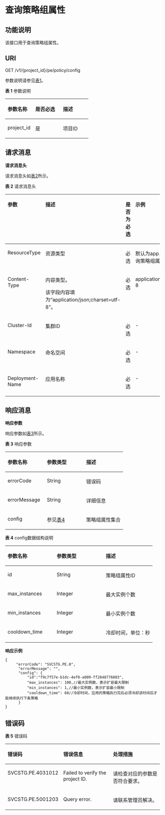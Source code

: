 # 查询策略组属性<a name="aom_04_0029"></a>

## 功能说明<a name="zh-cn_topic_0130935563_section179476103141"></a>

该接口用于查询策略组属性。

## URI<a name="zh-cn_topic_0130935563_section7947910101418"></a>

GET  /v1/\{project\_id\}/pe/policy/config

参数说明请参见[表1](#zh-cn_topic_0130935563_table119481410111419)。

**表 1**  参数说明

<a name="zh-cn_topic_0130935563_table119481410111419"></a>
<table><thead align="left"><tr id="zh-cn_topic_0130935563_row101271011171410"><th class="cellrowborder" valign="top" width="33.33333333333333%" id="mcps1.2.4.1.1"><p id="zh-cn_topic_0130935563_p112714113146"><a name="zh-cn_topic_0130935563_p112714113146"></a><a name="zh-cn_topic_0130935563_p112714113146"></a>参数名称</p>
</th>
<th class="cellrowborder" valign="top" width="33.33333333333333%" id="mcps1.2.4.1.2"><p id="zh-cn_topic_0130935563_p19127711161415"><a name="zh-cn_topic_0130935563_p19127711161415"></a><a name="zh-cn_topic_0130935563_p19127711161415"></a>是否必选</p>
</th>
<th class="cellrowborder" valign="top" width="33.33333333333333%" id="mcps1.2.4.1.3"><p id="zh-cn_topic_0130935563_p12127131151414"><a name="zh-cn_topic_0130935563_p12127131151414"></a><a name="zh-cn_topic_0130935563_p12127131151414"></a>描述</p>
</th>
</tr>
</thead>
<tbody><tr id="zh-cn_topic_0130935563_row19127811131415"><td class="cellrowborder" valign="top" width="33.33333333333333%" headers="mcps1.2.4.1.1 "><p id="zh-cn_topic_0130935563_p712713111142"><a name="zh-cn_topic_0130935563_p712713111142"></a><a name="zh-cn_topic_0130935563_p712713111142"></a>project_id</p>
</td>
<td class="cellrowborder" valign="top" width="33.33333333333333%" headers="mcps1.2.4.1.2 "><p id="zh-cn_topic_0130935563_p131273119146"><a name="zh-cn_topic_0130935563_p131273119146"></a><a name="zh-cn_topic_0130935563_p131273119146"></a>是</p>
</td>
<td class="cellrowborder" valign="top" width="33.33333333333333%" headers="mcps1.2.4.1.3 "><p id="zh-cn_topic_0130935563_p1912751181418"><a name="zh-cn_topic_0130935563_p1912751181418"></a><a name="zh-cn_topic_0130935563_p1912751181418"></a>项目ID</p>
</td>
</tr>
</tbody>
</table>

## 请求消息<a name="zh-cn_topic_0130935563_section119531810151420"></a>

**请求消息头**

请求消息头如[表2](#zh-cn_topic_0130935563_table3954161041410)所示。

**表 2**  请求消息头

<a name="zh-cn_topic_0130935563_table3954161041410"></a>
<table><thead align="left"><tr id="zh-cn_topic_0130935563_row4128201181414"><th class="cellrowborder" valign="top" width="25%" id="mcps1.2.5.1.1"><p id="zh-cn_topic_0130935563_p412821120141"><a name="zh-cn_topic_0130935563_p412821120141"></a><a name="zh-cn_topic_0130935563_p412821120141"></a>参数</p>
</th>
<th class="cellrowborder" valign="top" width="25%" id="mcps1.2.5.1.2"><p id="zh-cn_topic_0130935563_p1812841151418"><a name="zh-cn_topic_0130935563_p1812841151418"></a><a name="zh-cn_topic_0130935563_p1812841151418"></a>描述</p>
</th>
<th class="cellrowborder" valign="top" width="25%" id="mcps1.2.5.1.3"><p id="zh-cn_topic_0130935563_p512812115142"><a name="zh-cn_topic_0130935563_p512812115142"></a><a name="zh-cn_topic_0130935563_p512812115142"></a>是否为必选</p>
</th>
<th class="cellrowborder" valign="top" width="25%" id="mcps1.2.5.1.4"><p id="zh-cn_topic_0130935563_p1412861120145"><a name="zh-cn_topic_0130935563_p1412861120145"></a><a name="zh-cn_topic_0130935563_p1412861120145"></a>示例</p>
</th>
</tr>
</thead>
<tbody><tr id="zh-cn_topic_0130935563_row151281311201418"><td class="cellrowborder" valign="top" width="25%" headers="mcps1.2.5.1.1 "><p id="zh-cn_topic_0130935563_p2128131131416"><a name="zh-cn_topic_0130935563_p2128131131416"></a><a name="zh-cn_topic_0130935563_p2128131131416"></a>ResourceType</p>
</td>
<td class="cellrowborder" valign="top" width="25%" headers="mcps1.2.5.1.2 "><p id="zh-cn_topic_0130935563_p1912811121411"><a name="zh-cn_topic_0130935563_p1912811121411"></a><a name="zh-cn_topic_0130935563_p1912811121411"></a>资源类型</p>
</td>
<td class="cellrowborder" valign="top" width="25%" headers="mcps1.2.5.1.3 "><p id="zh-cn_topic_0130935563_p912861161417"><a name="zh-cn_topic_0130935563_p912861161417"></a><a name="zh-cn_topic_0130935563_p912861161417"></a>必选</p>
</td>
<td class="cellrowborder" valign="top" width="25%" headers="mcps1.2.5.1.4 "><p id="zh-cn_topic_0130935563_p13183104211242"><a name="zh-cn_topic_0130935563_p13183104211242"></a><a name="zh-cn_topic_0130935563_p13183104211242"></a>默认为app，app表示给应用查询策略组属性</p>
</td>
</tr>
<tr id="zh-cn_topic_0130935563_row201291113142"><td class="cellrowborder" valign="top" width="25%" headers="mcps1.2.5.1.1 "><p id="zh-cn_topic_0130935563_p81291911161411"><a name="zh-cn_topic_0130935563_p81291911161411"></a><a name="zh-cn_topic_0130935563_p81291911161411"></a>Content-Type</p>
</td>
<td class="cellrowborder" valign="top" width="25%" headers="mcps1.2.5.1.2 "><p id="zh-cn_topic_0130935563_p11291411151415"><a name="zh-cn_topic_0130935563_p11291411151415"></a><a name="zh-cn_topic_0130935563_p11291411151415"></a>内容类型。</p>
<p id="zh-cn_topic_0130935563_p512914116144"><a name="zh-cn_topic_0130935563_p512914116144"></a><a name="zh-cn_topic_0130935563_p512914116144"></a>该字段内容填为“application/json;charset=utf-8”。</p>
</td>
<td class="cellrowborder" valign="top" width="25%" headers="mcps1.2.5.1.3 "><p id="zh-cn_topic_0130935563_p61296119143"><a name="zh-cn_topic_0130935563_p61296119143"></a><a name="zh-cn_topic_0130935563_p61296119143"></a>必选</p>
</td>
<td class="cellrowborder" valign="top" width="25%" headers="mcps1.2.5.1.4 "><p id="zh-cn_topic_0130935563_p1129311121413"><a name="zh-cn_topic_0130935563_p1129311121413"></a><a name="zh-cn_topic_0130935563_p1129311121413"></a>application/json;charset=utf-8</p>
</td>
</tr>
<tr id="zh-cn_topic_0130935563_row1012918113148"><td class="cellrowborder" valign="top" width="25%" headers="mcps1.2.5.1.1 "><p id="zh-cn_topic_0130935563_p1612981119142"><a name="zh-cn_topic_0130935563_p1612981119142"></a><a name="zh-cn_topic_0130935563_p1612981119142"></a>Cluster-Id</p>
</td>
<td class="cellrowborder" valign="top" width="25%" headers="mcps1.2.5.1.2 "><p id="zh-cn_topic_0130935563_p412931121412"><a name="zh-cn_topic_0130935563_p412931121412"></a><a name="zh-cn_topic_0130935563_p412931121412"></a>集群ID</p>
</td>
<td class="cellrowborder" valign="top" width="25%" headers="mcps1.2.5.1.3 "><p id="zh-cn_topic_0130935563_p61294117145"><a name="zh-cn_topic_0130935563_p61294117145"></a><a name="zh-cn_topic_0130935563_p61294117145"></a>必选</p>
</td>
<td class="cellrowborder" valign="top" width="25%" headers="mcps1.2.5.1.4 "><p id="zh-cn_topic_0130935563_p812961141413"><a name="zh-cn_topic_0130935563_p812961141413"></a><a name="zh-cn_topic_0130935563_p812961141413"></a>-</p>
</td>
</tr>
<tr id="zh-cn_topic_0130935563_row14129811141418"><td class="cellrowborder" valign="top" width="25%" headers="mcps1.2.5.1.1 "><p id="zh-cn_topic_0130935563_p1912981171415"><a name="zh-cn_topic_0130935563_p1912981171415"></a><a name="zh-cn_topic_0130935563_p1912981171415"></a>Namespace</p>
</td>
<td class="cellrowborder" valign="top" width="25%" headers="mcps1.2.5.1.2 "><p id="zh-cn_topic_0130935563_p12129191121419"><a name="zh-cn_topic_0130935563_p12129191121419"></a><a name="zh-cn_topic_0130935563_p12129191121419"></a>命名空间</p>
</td>
<td class="cellrowborder" valign="top" width="25%" headers="mcps1.2.5.1.3 "><p id="zh-cn_topic_0130935563_p512921110141"><a name="zh-cn_topic_0130935563_p512921110141"></a><a name="zh-cn_topic_0130935563_p512921110141"></a>必选</p>
</td>
<td class="cellrowborder" valign="top" width="25%" headers="mcps1.2.5.1.4 "><p id="zh-cn_topic_0130935563_p1512931120145"><a name="zh-cn_topic_0130935563_p1512931120145"></a><a name="zh-cn_topic_0130935563_p1512931120145"></a>-</p>
</td>
</tr>
<tr id="zh-cn_topic_0130935563_row131296115149"><td class="cellrowborder" valign="top" width="25%" headers="mcps1.2.5.1.1 "><p id="zh-cn_topic_0130935563_p10129201118147"><a name="zh-cn_topic_0130935563_p10129201118147"></a><a name="zh-cn_topic_0130935563_p10129201118147"></a>Deployment-Name</p>
</td>
<td class="cellrowborder" valign="top" width="25%" headers="mcps1.2.5.1.2 "><p id="zh-cn_topic_0130935563_p11291811191417"><a name="zh-cn_topic_0130935563_p11291811191417"></a><a name="zh-cn_topic_0130935563_p11291811191417"></a>应用名称</p>
</td>
<td class="cellrowborder" valign="top" width="25%" headers="mcps1.2.5.1.3 "><p id="zh-cn_topic_0130935563_p111291811181415"><a name="zh-cn_topic_0130935563_p111291811181415"></a><a name="zh-cn_topic_0130935563_p111291811181415"></a>必选</p>
</td>
<td class="cellrowborder" valign="top" width="25%" headers="mcps1.2.5.1.4 "><p id="zh-cn_topic_0130935563_p2096265942613"><a name="zh-cn_topic_0130935563_p2096265942613"></a><a name="zh-cn_topic_0130935563_p2096265942613"></a>-</p>
</td>
</tr>
</tbody>
</table>

## 响应消息<a name="zh-cn_topic_0130935563_section6976910201412"></a>

**响应参数**

响应参数如[表3](#zh-cn_topic_0130935563_table6978610181410)所示。

**表 3**  响应参数

<a name="zh-cn_topic_0130935563_table6978610181410"></a>
<table><thead align="left"><tr id="zh-cn_topic_0130935563_row161301011181417"><th class="cellrowborder" valign="top" width="33.333333333333336%" id="mcps1.2.4.1.1"><p id="zh-cn_topic_0130935563_p5130101119145"><a name="zh-cn_topic_0130935563_p5130101119145"></a><a name="zh-cn_topic_0130935563_p5130101119145"></a>参数名称</p>
</th>
<th class="cellrowborder" valign="top" width="33.333333333333336%" id="mcps1.2.4.1.2"><p id="zh-cn_topic_0130935563_p13130121131417"><a name="zh-cn_topic_0130935563_p13130121131417"></a><a name="zh-cn_topic_0130935563_p13130121131417"></a>参数类型</p>
</th>
<th class="cellrowborder" valign="top" width="33.333333333333336%" id="mcps1.2.4.1.3"><p id="zh-cn_topic_0130935563_p121300111149"><a name="zh-cn_topic_0130935563_p121300111149"></a><a name="zh-cn_topic_0130935563_p121300111149"></a>描述</p>
</th>
</tr>
</thead>
<tbody><tr id="zh-cn_topic_0130935563_row11130121113149"><td class="cellrowborder" valign="top" width="33.333333333333336%" headers="mcps1.2.4.1.1 "><p id="zh-cn_topic_0130935563_p131301611141418"><a name="zh-cn_topic_0130935563_p131301611141418"></a><a name="zh-cn_topic_0130935563_p131301611141418"></a>errorCode</p>
</td>
<td class="cellrowborder" valign="top" width="33.333333333333336%" headers="mcps1.2.4.1.2 "><p id="zh-cn_topic_0130935563_p91306114140"><a name="zh-cn_topic_0130935563_p91306114140"></a><a name="zh-cn_topic_0130935563_p91306114140"></a>String</p>
</td>
<td class="cellrowborder" valign="top" width="33.333333333333336%" headers="mcps1.2.4.1.3 "><p id="zh-cn_topic_0130935563_p121301411181416"><a name="zh-cn_topic_0130935563_p121301411181416"></a><a name="zh-cn_topic_0130935563_p121301411181416"></a>错误码</p>
</td>
</tr>
<tr id="zh-cn_topic_0130935563_row81301711141417"><td class="cellrowborder" valign="top" width="33.333333333333336%" headers="mcps1.2.4.1.1 "><p id="zh-cn_topic_0130935563_p1913018118146"><a name="zh-cn_topic_0130935563_p1913018118146"></a><a name="zh-cn_topic_0130935563_p1913018118146"></a>errorMessage</p>
</td>
<td class="cellrowborder" valign="top" width="33.333333333333336%" headers="mcps1.2.4.1.2 "><p id="zh-cn_topic_0130935563_p1313031110145"><a name="zh-cn_topic_0130935563_p1313031110145"></a><a name="zh-cn_topic_0130935563_p1313031110145"></a>String</p>
</td>
<td class="cellrowborder" valign="top" width="33.333333333333336%" headers="mcps1.2.4.1.3 "><p id="zh-cn_topic_0130935563_p713031191412"><a name="zh-cn_topic_0130935563_p713031191412"></a><a name="zh-cn_topic_0130935563_p713031191412"></a>详细信息</p>
</td>
</tr>
<tr id="zh-cn_topic_0130935563_row15130121191414"><td class="cellrowborder" valign="top" width="33.333333333333336%" headers="mcps1.2.4.1.1 "><p id="zh-cn_topic_0130935563_p1913091191413"><a name="zh-cn_topic_0130935563_p1913091191413"></a><a name="zh-cn_topic_0130935563_p1913091191413"></a>config</p>
</td>
<td class="cellrowborder" valign="top" width="33.333333333333336%" headers="mcps1.2.4.1.2 "><p id="zh-cn_topic_0130935563_p1613031151414"><a name="zh-cn_topic_0130935563_p1613031151414"></a><a name="zh-cn_topic_0130935563_p1613031151414"></a>参见<a href="#zh-cn_topic_0130935563_table1098531014147">表4</a></p>
</td>
<td class="cellrowborder" valign="top" width="33.333333333333336%" headers="mcps1.2.4.1.3 "><p id="zh-cn_topic_0130935563_p713061111419"><a name="zh-cn_topic_0130935563_p713061111419"></a><a name="zh-cn_topic_0130935563_p713061111419"></a>策略组属性集合</p>
</td>
</tr>
</tbody>
</table>

**表 4**  config数据结构说明

<a name="zh-cn_topic_0130935563_table1098531014147"></a>
<table><thead align="left"><tr id="zh-cn_topic_0130935563_row5131141161415"><th class="cellrowborder" valign="top" width="33.333333333333336%" id="mcps1.2.4.1.1"><p id="zh-cn_topic_0130935563_p813118113146"><a name="zh-cn_topic_0130935563_p813118113146"></a><a name="zh-cn_topic_0130935563_p813118113146"></a>参数名称</p>
</th>
<th class="cellrowborder" valign="top" width="33.333333333333336%" id="mcps1.2.4.1.2"><p id="zh-cn_topic_0130935563_p10131161121411"><a name="zh-cn_topic_0130935563_p10131161121411"></a><a name="zh-cn_topic_0130935563_p10131161121411"></a>参数类型</p>
</th>
<th class="cellrowborder" valign="top" width="33.333333333333336%" id="mcps1.2.4.1.3"><p id="zh-cn_topic_0130935563_p161311511141415"><a name="zh-cn_topic_0130935563_p161311511141415"></a><a name="zh-cn_topic_0130935563_p161311511141415"></a>描述</p>
</th>
</tr>
</thead>
<tbody><tr id="zh-cn_topic_0130935563_row10131141141414"><td class="cellrowborder" valign="top" width="33.333333333333336%" headers="mcps1.2.4.1.1 "><p id="zh-cn_topic_0130935563_p2131211121415"><a name="zh-cn_topic_0130935563_p2131211121415"></a><a name="zh-cn_topic_0130935563_p2131211121415"></a>id</p>
</td>
<td class="cellrowborder" valign="top" width="33.333333333333336%" headers="mcps1.2.4.1.2 "><p id="zh-cn_topic_0130935563_p913119115140"><a name="zh-cn_topic_0130935563_p913119115140"></a><a name="zh-cn_topic_0130935563_p913119115140"></a>String</p>
</td>
<td class="cellrowborder" valign="top" width="33.333333333333336%" headers="mcps1.2.4.1.3 "><p id="zh-cn_topic_0130935563_p1813131114145"><a name="zh-cn_topic_0130935563_p1813131114145"></a><a name="zh-cn_topic_0130935563_p1813131114145"></a>策略组属性ID</p>
</td>
</tr>
<tr id="zh-cn_topic_0130935563_row1813117116147"><td class="cellrowborder" valign="top" width="33.333333333333336%" headers="mcps1.2.4.1.1 "><p id="zh-cn_topic_0130935563_p2131181141414"><a name="zh-cn_topic_0130935563_p2131181141414"></a><a name="zh-cn_topic_0130935563_p2131181141414"></a>max_instances</p>
</td>
<td class="cellrowborder" valign="top" width="33.333333333333336%" headers="mcps1.2.4.1.2 "><p id="p1030034144019"><a name="p1030034144019"></a><a name="p1030034144019"></a>Integer</p>
</td>
<td class="cellrowborder" valign="top" width="33.333333333333336%" headers="mcps1.2.4.1.3 "><p id="zh-cn_topic_0130935563_p19131191118144"><a name="zh-cn_topic_0130935563_p19131191118144"></a><a name="zh-cn_topic_0130935563_p19131191118144"></a>最大实例个数</p>
</td>
</tr>
<tr id="zh-cn_topic_0130935563_row91311011101420"><td class="cellrowborder" valign="top" width="33.333333333333336%" headers="mcps1.2.4.1.1 "><p id="zh-cn_topic_0130935563_p013121141411"><a name="zh-cn_topic_0130935563_p013121141411"></a><a name="zh-cn_topic_0130935563_p013121141411"></a>min_instances</p>
</td>
<td class="cellrowborder" valign="top" width="33.333333333333336%" headers="mcps1.2.4.1.2 "><p id="p12304044404"><a name="p12304044404"></a><a name="p12304044404"></a>Integer</p>
</td>
<td class="cellrowborder" valign="top" width="33.333333333333336%" headers="mcps1.2.4.1.3 "><p id="zh-cn_topic_0130935563_p1131131161416"><a name="zh-cn_topic_0130935563_p1131131161416"></a><a name="zh-cn_topic_0130935563_p1131131161416"></a>最小实例个数</p>
</td>
</tr>
<tr id="zh-cn_topic_0130935563_row111315111144"><td class="cellrowborder" valign="top" width="33.333333333333336%" headers="mcps1.2.4.1.1 "><p id="zh-cn_topic_0130935563_p16131161114144"><a name="zh-cn_topic_0130935563_p16131161114144"></a><a name="zh-cn_topic_0130935563_p16131161114144"></a>cooldown_time</p>
</td>
<td class="cellrowborder" valign="top" width="33.333333333333336%" headers="mcps1.2.4.1.2 "><p id="p930804184020"><a name="p930804184020"></a><a name="p930804184020"></a>Integer</p>
</td>
<td class="cellrowborder" valign="top" width="33.333333333333336%" headers="mcps1.2.4.1.3 "><p id="zh-cn_topic_0130935563_p813121161414"><a name="zh-cn_topic_0130935563_p813121161414"></a><a name="zh-cn_topic_0130935563_p813121161414"></a>冷却时间，单位：秒</p>
</td>
</tr>
</tbody>
</table>

**响应示例**

```
{
     "errorCode": "SVCSTG.PE.0",
      "errorMessage": "",
      "config": {
          "id":"f9c7f57e-b1dc-4ef0-a009-ff2848776803",
          "max_instances": 100,//最大实例数，表示扩容最大限制
          "min_instances": 1,//最小实例数，表示扩容最小限制
          "cooldown_time": 60//冷却时间，应用的策略执行完后必须冷却该时间后才能继续执行下条策略
      }
}
```

## 错误码<a name="zh-cn_topic_0130935563_section7495144414"></a>

**表 5**  错误码

<a name="zh-cn_topic_0130935563_table1224552382117"></a>
<table><thead align="left"><tr id="zh-cn_topic_0130935563_row16243112316213"><th class="cellrowborder" valign="top" width="33.333333333333336%" id="mcps1.2.4.1.1"><p id="zh-cn_topic_0130935563_p524317236215"><a name="zh-cn_topic_0130935563_p524317236215"></a><a name="zh-cn_topic_0130935563_p524317236215"></a>错误码</p>
</th>
<th class="cellrowborder" valign="top" width="33.333333333333336%" id="mcps1.2.4.1.2"><p id="zh-cn_topic_0130935563_p16243132392111"><a name="zh-cn_topic_0130935563_p16243132392111"></a><a name="zh-cn_topic_0130935563_p16243132392111"></a>错误信息</p>
</th>
<th class="cellrowborder" valign="top" width="33.333333333333336%" id="mcps1.2.4.1.3"><p id="zh-cn_topic_0130935563_p14243172315215"><a name="zh-cn_topic_0130935563_p14243172315215"></a><a name="zh-cn_topic_0130935563_p14243172315215"></a>处理措施</p>
</th>
</tr>
</thead>
<tbody><tr id="zh-cn_topic_0130935563_row2245823112116"><td class="cellrowborder" valign="top" width="33.333333333333336%" headers="mcps1.2.4.1.1 "><p id="zh-cn_topic_0130935563_p91635544116"><a name="zh-cn_topic_0130935563_p91635544116"></a><a name="zh-cn_topic_0130935563_p91635544116"></a>SVCSTG.PE.4031012</p>
</td>
<td class="cellrowborder" valign="top" width="33.333333333333336%" headers="mcps1.2.4.1.2 "><p id="zh-cn_topic_0130935563_p191261589414"><a name="zh-cn_topic_0130935563_p191261589414"></a><a name="zh-cn_topic_0130935563_p191261589414"></a>Failed to verify the project ID.</p>
</td>
<td class="cellrowborder" valign="top" width="33.333333333333336%" headers="mcps1.2.4.1.3 "><p id="zh-cn_topic_0130935563_p31634564119"><a name="zh-cn_topic_0130935563_p31634564119"></a><a name="zh-cn_topic_0130935563_p31634564119"></a>请检查对应的参数是否符合要求。</p>
</td>
</tr>
<tr id="zh-cn_topic_0130935563_row1541031112212"><td class="cellrowborder" valign="top" width="33.333333333333336%" headers="mcps1.2.4.1.1 "><p id="zh-cn_topic_0130935563_p7935310184112"><a name="zh-cn_topic_0130935563_p7935310184112"></a><a name="zh-cn_topic_0130935563_p7935310184112"></a>SVCSTG.PE.5001203</p>
</td>
<td class="cellrowborder" valign="top" width="33.333333333333336%" headers="mcps1.2.4.1.2 "><p id="zh-cn_topic_0130935563_p1712658243"><a name="zh-cn_topic_0130935563_p1712658243"></a><a name="zh-cn_topic_0130935563_p1712658243"></a>Query error.</p>
</td>
<td class="cellrowborder" valign="top" width="33.333333333333336%" headers="mcps1.2.4.1.3 "><p id="zh-cn_topic_0130935563_p5935131084117"><a name="zh-cn_topic_0130935563_p5935131084117"></a><a name="zh-cn_topic_0130935563_p5935131084117"></a>请联系管理员解决。</p>
</td>
</tr>
</tbody>
</table>

